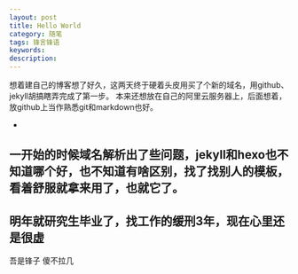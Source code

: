 ```yaml
---
layout: post
title: Hello World
category: 随笔
tags: 锋言锋语
keywords: 
description: 
---
```

想着建自己的博客想了好久，这两天终于硬着头皮用买了个新的域名，用github、jekyll胡搞瞎弄完成了第一步。 
本来还想放在自己的阿里云服务器上，后面想着，放github上当作熟悉git和markdown也好。
 
- 
一开始的时候域名解析出了些问题，jekyll和hexo也不知道哪个好，也不知道有啥区别，找了找别人的模板，看着舒服就拿来用了，也就它了。
- 
明年就研究生毕业了，找工作的缓刑3年，现在心里还是很虚
- 
吾是锋子 傻不拉几
